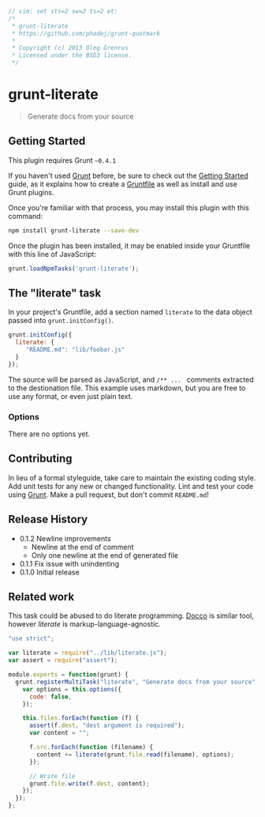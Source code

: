 
```js
// vim: set sts=2 sw=2 ts=2 et:
/*
 * grunt-literate
 * https://github.com/phadej/grunt-quotmark
 *
 * Copyright (c) 2013 Oleg Grenrus
 * Licensed under the BSD3 license.
 */
```

# grunt-literate

> Generate docs from your source

## Getting Started

This plugin requires Grunt `~0.4.1`

If you haven't used [Grunt](http://gruntjs.com/) before,
be sure to check out the [Getting Started](http://gruntjs.com/getting-started) guide,
as it explains how to create a [Gruntfile](http://gruntjs.com/sample-gruntfile) as well as install and use Grunt plugins.

Once you're familiar with that process, you may install this plugin with this command:

```sh
npm install grunt-literate --save-dev
```

Once the plugin has been installed, it may be enabled inside your Gruntfile with this line of JavaScript:

```js
grunt.loadNpmTasks('grunt-literate');
```

## The "literate" task

In your project's Gruntfile, add a section named `literate` to the data object passed into `grunt.initConfig()`.

```js
grunt.initConfig({
  literate: {
     "README.md": "lib/foobar.js"
  }
});
```

The source will be parsed as JavaScript, and `/** ... ` comments extracted to the destionation file.
This example uses markdown, but you are free to use any format, or even just plain text.

### Options

There are no options yet.

## Contributing

In lieu of a formal styleguide, take care to maintain the existing coding style.
Add unit tests for any new or changed functionality.
Lint and test your code using [Grunt](http://gruntjs.com/).
Make a pull request, but don't commit `README.md`!

## Release History

- 0.1.2 Newline improvements
  - Newline at the end of comment
  - Only one newline at the end of generated file
- 0.1.1 Fix issue with unindenting
- 0.1.0 Initial release

## Related work

This task could be abused to do literate programming.
[Docco](http://jashkenas.github.io/docco/) is similar tool,
however *literate* is markup-language-agnostic.


```js
"use strict";

var literate = require("../lib/literate.js");
var assert = require("assert");

module.exports = function(grunt) {
  grunt.registerMultiTask("literate", "Generate docs from your source", function() {
    var options = this.options({
      code: false,
    });

    this.files.forEach(function (f) {
      assert(f.dest, "dest argument is required");
      var content = "";

      f.src.forEach(function (filename) {
        content += literate(grunt.file.read(filename), options);
      });

      // Write file
      grunt.file.write(f.dest, content);
    });
  });
};
```
